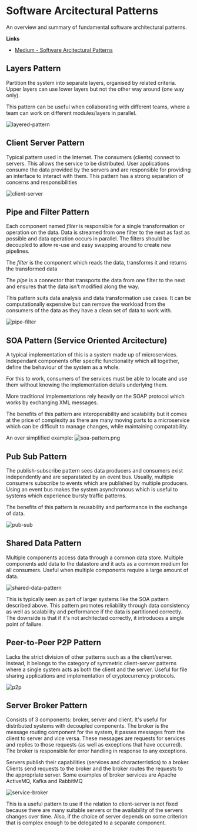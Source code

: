 # Software Arcitectural Patterns
An overview and summary of fundamental software architectural patterns.

**Links**
- [Medium - Software Arcitectural Patterns](https://medium.com/@liams_o/fundamental-software-architectural-patterns-663440c5f9a5)

## Layers Pattern
Partition the system into separate layers, organised by related criteria. Upper layers can use lower layers but not the other way around (one way only). 

This pattern can be useful when collaborating with different teams, where a team can work on different modules/layers in parallel. 

![layered-pattern](imgs/layered-pattern.png)

## Client Server Pattern
Typical pattern used in the Internet. The consumers (clients) connect to servers. This allows the service to be distributed. User applications consume the data provided by the servers and are responsible for providing an interface to interact with them. This pattern has a strong separation of concerns and responsibilities

![client-server](imgs/client-server.png)

## Pipe and Filter Pattern
Each component named _filter_ is responsible for a single transformation or operation on the data. Data is streamed from one filter to the next as fast as possible and data operation occurs in parallel. The filters should be decoupled to allow re-use and easy swapping around to create new pipelines.

The _filter_ is the component which reads the data, transforms it and returns the transformed data

The _pipe_ is a connector that transports the data from one filter to the next and ensures that the data isn't modified along the way.

This pattern suits data analysis and data transformation use cases. It can be computationally expensive but can remove the workload from the consumers of the data as they have a clean set of data to work with.

![pipe-filter](imgs/pipe-filter.png)

## SOA Pattern (Service Oriented Arcitecture)
A typical implementation of this is a system made up of microservices. Independant components offer specific functionality which all together, define the behaviour of the system as a whole. 

For this to work, consumers of the services must be able to locate and use them without knowing the implementation details underlying them. 

More traditional implementations rely heavily on the SOAP protocol which works by exchanging XML messages.

The benefits of this pattern are interoperability and scalability but it comes at the price of complexity as there are many moving parts to a microservice which can be difficult to manage changes, while maintaining compatability. 

An over simplified example:
![soa-pattern.png](imgs/soa-pattern.png)

## Pub Sub Pattern
The publish-subscribe pattern sees data producers and consumers exist independently and are separatated by an event bus. Usually, multiple consumers subscribe to events which are published by multiple producers. Using an event bus makes the system asynchronous which is useful to systems which experience bursty traffic patterns. 

The benefits of this pattern is reusability and performance in the exchange of data. 

![pub-sub](imgs/pub-sub.png)

## Shared Data Pattern
Multiple components access data through a common data store. Multiple components add data to the datastore and it acts as a common medium for all consumers. Useful when multiple components require a large amount of data.

![shared-data-pattern](imgs/shared-data-pattern.png)

This is typically seen as part of larger systems like the SOA pattern described above. This pattern promotes reliability through data consistency as well as scalability and performance if the data is partitioned correctly. The downside is that if it's not architected correctly, it introduces a single point of failure.

## Peer-to-Peer P2P Pattern
Lacks the strict division of other patterns such as a the client/server. Instead, it belongs to the category of symmetric client-server patterns where a single system acts as both the client and the server. Useful for file sharing applications and implementation of cryptocurrency protocols. 

![p2p](imgs/p2p.png)

## Server Broker Pattern
Consists of 3 components: broker, server and client. It's useful for distributed systems with decoupled components. The broker is the message routing component for the system, it passes messages from the client to server and vice versa. These messages are requests for services and replies to those requests (as well as exceptions that have occurred). The broker is responsible for error handling in response to any exceptions. 

Servers publish their capabilities (services and characterristics) to a broker. Clients send requests to the broker and the broker routes the requests to the appropriate server. Some examples of broker services are Apache ActiveMQ, Kafka and RabbitMQ

![service-broker](imgs/service-broker.png)

This is a useful pattern to use if the relation to client-server is not fixed because there are many suitable servers or the availability of the servers changes over time. Also, if the choice of server depends on some criterion that is complex enough to be delegated to a separate component. 
